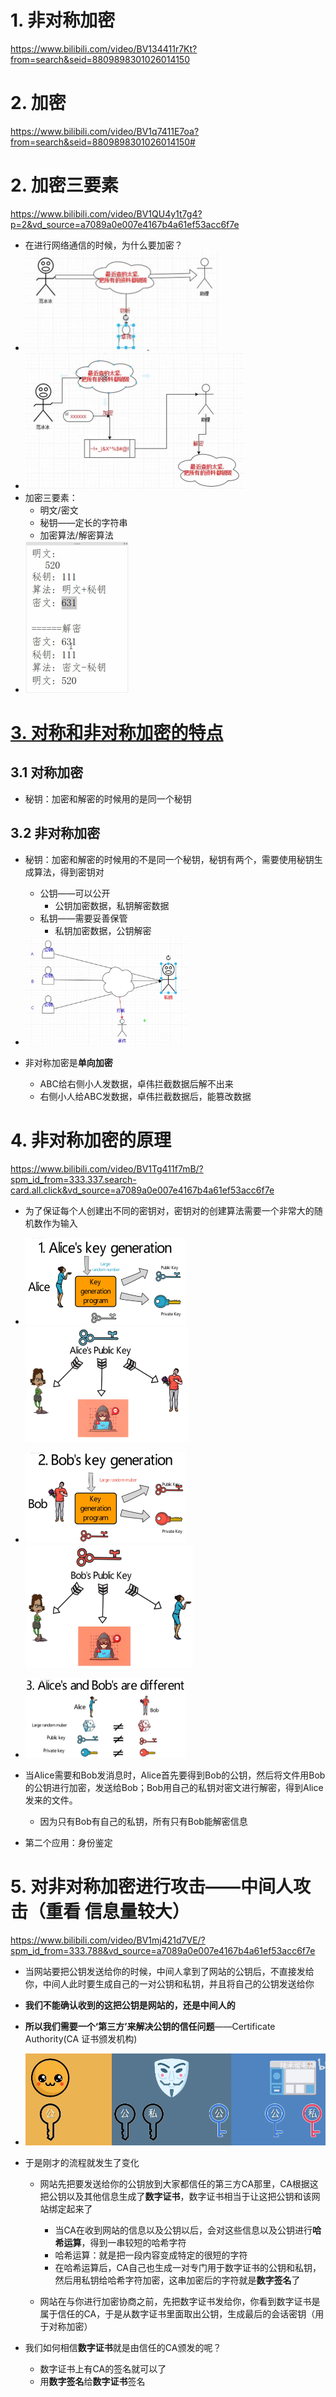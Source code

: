 # 1. 非对称加密

https://www.bilibili.com/video/BV134411r7Kt?from=search&seid=8809898301026014150

# 2. 加密

https://www.bilibili.com/video/BV1q7411E7oa?from=search&seid=8809898301026014150# 

# 2. 加密三要素

https://www.bilibili.com/video/BV1QU4y1t7g4?p=2&vd_source=a7089a0e007e4167b4a61ef53acc6f7e

- 在进行网络通信的时候，为什么要加密？
- <img src="对称加密和非对称加密.assets/image-20240328081609029.png" alt="image-20240328081609029" style="zoom: 50%;" />
- <img src="对称加密和非对称加密.assets/image-20240328081634240.png" alt="image-20240328081634240" style="zoom:50%;" />
- 加密三要素：
  - 明文/密文
  - 秘钥——定长的字符串
  - 加密算法/解密算法
- <img src="对称加密和非对称加密.assets/image-20240328082045866.png" alt="image-20240328082045866" style="zoom:50%;" />

# [3. 对称和非对称加密的特点](https://www.bilibili.com/video/BV1QU4y1t7g4?p=3&spm_id_from=pageDriver&vd_source=a7089a0e007e4167b4a61ef53acc6f7e)

## 3.1 对称加密

- 秘钥：加密和解密的时候用的是同一个秘钥

## 3.2 非对称加密

- 秘钥：加密和解密的时候用的不是同一个秘钥，秘钥有两个，需要使用秘钥生成算法，得到密钥对
  - 公钥——可以公开
    - 公钥加密数据，私钥解密数据
  - 私钥——需要妥善保管
    - 私钥加密数据，公钥解密

- <img src="01 对称加密和非对称加密.assets/image-20240328211946440.png" alt="image-20240328211946440" style="zoom: 33%;" />

- 非对称加密是**单向加密**
  - ABC给右侧小人发数据，卓伟拦截数据后解不出来
  - 右侧小人给ABC发数据，卓伟拦截数据后，能篡改数据

# 4. 非对称加密的原理

https://www.bilibili.com/video/BV1Tg411f7mB/?spm_id_from=333.337.search-card.all.click&vd_source=a7089a0e007e4167b4a61ef53acc6f7e

- 为了保证每个人创建出不同的密钥对，密钥对的创建算法需要一个非常大的随机数作为输入
- <img src="01 对称加密和非对称加密.assets/image-20240328214520933.png" alt="image-20240328214520933" style="zoom: 25%;" />                   <img src="01 对称加密和非对称加密.assets/image-20240328214541725.png" alt="image-20240328214541725" style="zoom:29%;" />
- <img src="01 对称加密和非对称加密.assets/image-20240328214712987.png" alt="image-20240328214712987" style="zoom:25%;" />                       <img src="01 对称加密和非对称加密.assets/image-20240328214741444.png" alt="image-20240328214741444" style="zoom:30%;" />





- <img src="01 对称加密和非对称加密.assets/image-20240328214859069.png" alt="image-20240328214859069" style="zoom: 25%;" />
- 当Alice需要和Bob发消息时，Alice首先要得到Bob的公钥，然后将文件用Bob的公钥进行加密，发送给Bob；Bob用自己的私钥对密文进行解密，得到Alice发来的文件。
  - 因为只有Bob有自己的私钥，所有只有Bob能解密信息
- 第二个应用：身份鉴定

# 5. 对非对称加密进行攻击——中间人攻击（重看 信息量较大）

https://www.bilibili.com/video/BV1mj421d7VE/?spm_id_from=333.788&vd_source=a7089a0e007e4167b4a61ef53acc6f7e

- 当网站要把公钥发送给你的时候，中间人拿到了网站的公钥后，不直接发给你，中间人此时要生成自己的一对公钥和私钥，并且将自己的公钥发送给你
- **我们不能确认收到的这把公钥是网站的，还是中间人的**
- **所以我们需要一个‘第三方’来解决公钥的信任问题**——Certificate Authority(CA 证书颁发机构)
- <img src="01 对称加密和非对称加密.assets/image-20240328232128105.png" alt="image-20240328232128105" style="zoom:67%;" />

- 于是刚才的流程就发生了变化

  - 网站先把要发送给你的公钥放到大家都信任的第三方CA那里，CA根据这把公钥以及其他信息生成了**数字证书**，数字证书相当于让这把公钥和该网站绑定起来了
    - 当CA在收到网站的信息以及公钥以后，会对这些信息以及公钥进行**哈希运算**，得到一串较短的哈希字符
    - 哈希运算：就是把一段内容变成特定的很短的字符
    - 在哈希运算后，CA自己也生成一对专门用于数字证书的公钥和私钥，然后用私钥给哈希字符加密，这串加密后的字符就是**数字签名**了

  - 网站在与你进行加密协商之前，先把数字证书发给你，你看到数字证书是属于信任的CA，于是从数字证书里面取出公钥，生成最后的会话密钥（用于对称加密）



- 我们如何相信**数字证书**就是由信任的CA颁发的呢？
  - 数字证书上有CA的签名就可以了
  - 用**数字签名**给**数字证书**签名















































